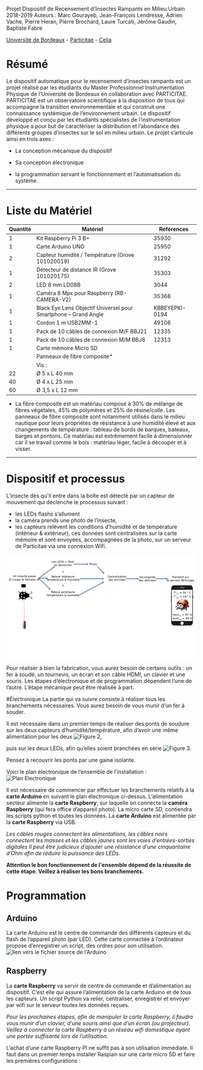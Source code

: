 Projet Dispositif de Recensement d'Insectes Rampants en Milieu Urbain 2018-2019
Auteurs : Marc Gourayeb, Jean-François Lendresse, Adrien Vache, Pierre Heran, Pierre Brochard, Laure Turcati, Jérôme Gaudin, Baptiste Fabre

[Université de Bordeaux](https://www.u-bordeaux.fr/) - [Particitae](http://particitae.fr/) - [Celia](http://www.celia.u-bordeaux1.fr)

# Résumé

Le dispositif automatique pour le recensement d’insectes rampants est un projet réalisé par les étudiants du Master Professionnel Instrumentation Physique de l’Université de Bordeaux en collaboration avec PARTICITAE.
PARTICITAE est un observatoire scientifique à la disposition de tous qui accompagne la transition environnementale et qui construit une connaissance systémique de l’environnement urbain.
Le dispositif développé et conçu par les étudiants spécialistes de l’instrumentation physique a pour but de caractériser la distribution et l’abondance des différents groupes d’insectes sur le sol en milieu urbain.
Le projet s’articule ainsi en trois axes :
-   La conception mécanique du dispositif

-   Sa conception électronique

-   la programmation servant le fonctionnement et l’automatisation du système.

----------
# Liste du Matériel

| Quantité | Matériel                                                        | Références     | 
|----------|-----------------------------------------------------------------|----------------|
| 1        | Kit Raspberry Pi 3 B+                                           | 35930          |
| 1        | Carte Arduino UNO                                               | 25950          |
| 2        | Capteur humidité / Température (Grove 101020019)                | 31292          |
| 1        | Détecteur de distance IR (Grove 101020175)                      | 35303          |
| 2        | LED 8 mm LD08B                                                  | 3044           |
| 1        | Caméra 8 Mpx pour Raspberry (RB-CAMERA-V2)                      | 35368          |
| 1        | Black Eye Lens Objectif Universel pour Smartphone – Grand Angle | KBBEYEPKI-0194 |
| 1        | Cordon 1 m USB2MM-1                                             | 49108          |
| 1        | Pack de 10 câbles de connexion M/F BBJ21                        | 12335          |
| 1        | Pack de 10 câbles de connexion M/M BBJ8                         | 12313          |
| 1        | Carte mémoire Micro SD                                          |                |
|          | Panneaux de fibre composite*                                    |                |
|          | Vis :                                                           |                |
| 22       | Ø 5 x L 40 mm                                                   |                |
| 40       | Ø 4 x L 25 mm                                                   |                |
| 60       | Ø 3,5 x L 12 mm                                                 |                |

* La fibre composite est un matériau composé à 30% de mélange de fibres végétales, 45% de polymères et 25% de résine/colle. Les panneaux de fibre composite sont notamment utilisés dans le milieu nautique pour
leurs propriétés de résistance à une humidité élevé et aux changements de température : tableau de bords de barques, bateaux, barges et pontons. Ce matériau est extrêmement facile à dimensionner car il se travail comme le bois : matériau léger, facile à découper et à visser.

----------
# Dispositif et processus

L’insecte dès qu'il entre dans la boîte est détecté par un capteur de mouvement qui déclenche le processus suivant : 
- les LEDs flashs s’allument
- la caméra prends une photo de l’insecte,
- les capteurs relèvent les conditions d’humidité et de température (intérieur & extérieur), ces données sont centralisées sur la carte mémoire et sont envoyées, accompagnées de la photo, sur un serveur de Particitae via une connexion Wifi.

![Processus](https://raw.githubusercontent.com/particitae/DRIRMU/master/Images/Processus.png)

Pour réaliser à bien la fabrication, vous aurez besoin de certains outils : un fer à soudé, un tournevis, un écran et son câble HDMI, un clavier et une souris.
Les étapes d’électronique et de programmation dépendent l’une de l’autre. L’étape mécanique peut être réalisée à part.

#Électronique
La partie qui va suivre consiste à réaliser tous les branchements nécessaires. Vous aurez besoin de vous munir d’un fer à souder.


Il est nécessaire dans un premier temps de réaliser des ponts de soudure sur les deux capteurs d’humidité/température, afin d’avoir une même alimentation pour les deux ![Figure 2](https://upload.wikimedia.org/wikipedia/commons/5/55/Montage-Electronique.png), 

puis sur les deux LEDs, afin qu’elles soient branchées en série ![Figure 3](https://upload.wikimedia.org/wikipedia/commons/c/c7/Montage_Electronique_2.png).

Pensez à recouvrir les ponts par une gaine isolante.

Voici le plan électronique de l’ensemble de l’installation :
![Plan Electronique](https://raw.githubusercontent.com/particitae/DRIRMU/master/Images/Sch%C3%A9ma-Electronique.png)

Il est nécessaire de commencer par effectuer les branchements relatifs à la **carte Arduino** en suivant le plan électronique ci-dessus.
L’alimentation secteur alimente la **carte Raspberry**, sur laquelle on connecte la **caméra Raspberry** (qui fera office d’appareil photo). 
La micro carte SD, contiendra les scripts python et toutes les données.
La **carte Arduino** est alimentée par la **carte Raspberry** via USB.

*Les câbles rouges connectent les alimentations, les câbles noirs connectent les masses et les câbles jaunes sont les voies d’entrées-sorties digitales
Il peut être judicieux d’ajouter une résistance d’une cinquantaine d’Ohm afin de réduire la puissance des LEDs.*

**Attention le bon fonctionnement de l'ensemble dépend de la réussite de cette étape. Veillez à réaliser les bons branchements.**

# Programmation

## Arduino

La carte Arduino est le centre de commande des différents capteurs et du flash de l’appareil photo (par LED). Cette carte connectée à l’ordinateur propose d’enregistrer un script, des ordres pour son utilisation.
![lien vers le fichier source de l'Arduino](https://raw.githubusercontent.com/particitae/DRIRMU/master/Arduino/Insectes_Arduino.ino)

## Raspberry

La **carte Raspberry** va servir de centre de commande et d’alimentation au dispositif. C’est elle qui assure l’alimentation de la carte Arduino et de tous les capteurs.
Un script Python va relier, centraliser, enregistrer et envoyer par wifi sur le serveur toutes les données reçues.

*Pour les prochaines étapes, afin de manipuler la carte Raspberry, il faudra vous munir d’un clavier, d’une souris ainsi que d’un écran (ou projecteur). Veillez à connecter la carte Raspberry à un réseau wifi domestique ayant une portée suffisante lors de l’utilisation.*

L’achat d’une carte Raspberry PI ne suffit pas à son utilisation immédiate. Il faut dans un premier temps installer Raspian sur une carte micro SD et faire les premières configurations :
